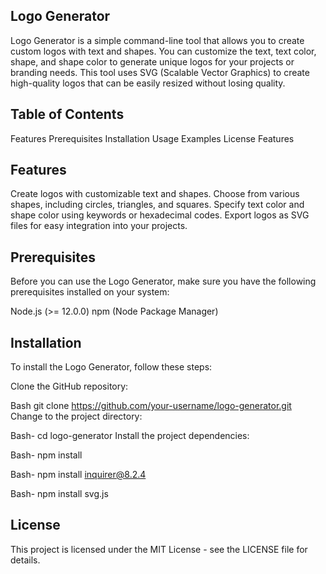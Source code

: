 ## Logo Generator
Logo Generator is a simple command-line tool that allows you to create custom logos with text and shapes. You can customize the text, text color, shape, and shape color to generate unique logos for your projects or branding needs. This tool uses SVG (Scalable Vector Graphics) to create high-quality logos that can be easily resized without losing quality.

## Table of Contents
Features
Prerequisites
Installation
Usage
Examples
License
Features

## Features
Create logos with customizable text and shapes.
Choose from various shapes, including circles, triangles, and squares.
Specify text color and shape color using keywords or hexadecimal codes.
Export logos as SVG files for easy integration into your projects.

## Prerequisites
Before you can use the Logo Generator, make sure you have the following prerequisites installed on your system:

Node.js (>= 12.0.0)
npm (Node Package Manager)

## Installation
To install the Logo Generator, follow these steps:

Clone the GitHub repository:

Bash
git clone https://github.com/your-username/logo-generator.git
Change to the project directory:

Bash-
cd logo-generator
Install the project dependencies:

Bash-
npm install

Bash-
npm install inquirer@8.2.4

Bash- 
npm install svg.js        

## License
This project is licensed under the MIT License - see the LICENSE file for details.